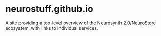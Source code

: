# neurostuff.github.io

A site providing a top-level overview of the Neurosynth 2.0/NeuroStore ecosystem, with links to individual services.
